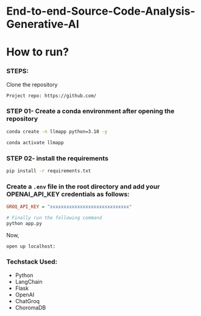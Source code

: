 # End-to-end-Source-Code-Analysis-Generative-AI

# How to run?
### STEPS:

Clone the repository

```bash
Project repo: https://github.com/
```
### STEP 01- Create a conda environment after opening the repository

```bash
conda create -n llmapp python=3.10 -y
```

```bash
conda activate llmapp
```


### STEP 02- install the requirements
```bash
pip install -r requirements.txt
```

### Create a `.env` file in the root directory and add your OPENAI_API_KEY credentials as follows:

```ini
GROQ_API_KEY = "xxxxxxxxxxxxxxxxxxxxxxxxxxxxx"
```


```bash
# Finally run the following command
python app.py
```

Now,
```bash
open up localhost:
```


### Techstack Used:

- Python
- LangChain
- Flask
- OpenAI
- ChatGroq
- ChoromaDB

